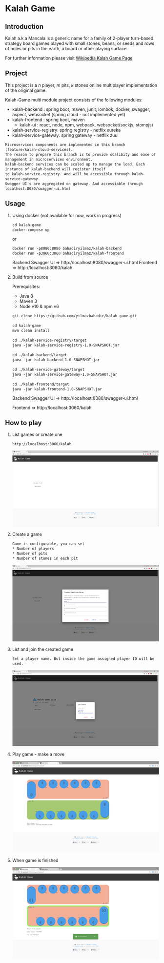 # Kalah Game


## Introduction


Kalah a.k.a Mancala is a generic name for a family of 2-player turn-based strategy board games played with small stones,
beans, or seeds and rows of holes or pits in the earth, a board or other playing surface.

For further information please visit [Wikipedia Kalah Game Page](https://en.wikipedia.org/wiki/Kalah)


## Project


This project is a *n* player, *m* pits, *k* stones online multiplayer implementation of the original game.

Kalah-Game multi module project consists of the following modules:

* kalah-backend : spring boot, maven, junit, lombok, docker, swagger, aspect, websocket (spring cloud - not implemented yet)
* kalah-frontend : spring boot, maven
    * kalah-ui : react, node, npm, webpack, websocket(sockjs, stompjs)
* kalah-service-registry: spring registry - netflix eureka
* kalah-service-gateway: spring gateway - netflix zuul 


```
Microservices components are implemented in this branch (feature/kalah-cloud-services). 
The reason to prepare this branch is to provide scalibity and ease of management in microservices environment. 
kalah-backend services can be scaled up to manage the load. Each instance of kalah-backend will register itself 
to kalah-service-registry. And will be accessible through kalah-service-gateway.
Swagger UI's are aggregated on gateway. And accessiable through localhost:8080/swagger-ui.html
```

## Usage


1. Using docker (not available for now, work in progress)

    ```
    cd kalah-game
    docker-compose up
    ```
    or 
    
    ```
    docker run -p8080:8080 bahadiryilmaz/kalah-backend
    docker run -p3060:3060 bahadiryilmaz/kalah-frontend
    ```
    Backend Swagger UI => http://localhost:8080/swagger-ui.html
    Frontend => http://localhost:3060/kalah

2. Build from source

    Prerequisites:
    * Java 8
    * Maven 3
    * Node v10 & npm v6



    ```
    git clone https://github.com/yilmazbahadir/kalah-game.git

    cd kalah-game
    mvn clean install

    cd ./kalah-service-registry/target
    java -jar kalah-service-registry-1.0-SNAPSHOT.jar
    
    cd ./kalah-backend/target
    java -jar kalah-backend-1.0-SNAPSHOT.jar

    cd ./kalah-service-gateway/target
    java -jar kalah-service-gateway-1.0-SNAPSHOT.jar
    
    cd ./kalah-frontend/target
    java -jar kalah-frontend-1.0-SNAPSHOT.jar
    ```

    Backend Swagger UI => http://localhost:8080/swagger-ui.html
    
    Frontend => http://localhost:3060/kalah


## How to play


1. List games or create one

    ```
    http://localhost:3060/kalah
    ```

    ![No game found! Create Game](/images/no_game_found.PNG)

2. Create a game

   ```
   Game is configurable, you can set
   * Number of players
   * Number of pits
   * Number of stones in each pit
   ```
   
   ![Create new Game](/images/create_new_game.PNG)

3. List and join the created game

    ```
    Set a player name. But inside the game assigned player ID will be used.
    ```
    ![Join Game](/images/join_game.PNG)

4. Play game - make a move

    ![Play Game](/images/play_game.PNG)
    
5. When game is finished

    ![Game is finished](/images/game_finished.PNG)

